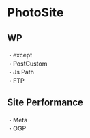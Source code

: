# PhotoSite  

## WP  
・except              　  　　                                                                                             　　                                                          
・PostCustom  
・Js Path  
・FTP

## Site Performance
・Meta  
・OGP
